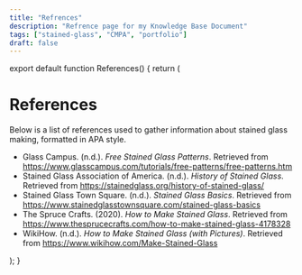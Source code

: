 ```yaml
---
title: "Refrences"
description: "Refrence page for my Knowledge Base Document"
tags: ["stained-glass", "CMPA", "portfolio"]
draft: false
---
```


export default function References() {
  return (
    <div className="p-6 max-w-3xl mx-auto">
      <h1 className="text-2xl font-bold mb-4">References</h1>
      <p className="mb-4">Below is a list of references used to gather information about stained glass making, formatted in APA style.</p>
      <ul className="list-disc pl-6 space-y-2">
        <li>Glass Campus. (n.d.). <i>Free Stained Glass Patterns</i>. Retrieved from https://www.glasscampus.com/tutorials/free-patterns/free-patterns.htm</li>
        <li>Stained Glass Association of America. (n.d.). <i>History of Stained Glass</i>. Retrieved from https://stainedglass.org/history-of-stained-glass/</li>
        <li>Stained Glass Town Square. (n.d.). <i>Stained Glass Basics</i>. Retrieved from https://www.stainedglasstownsquare.com/stained-glass-basics</li>
        <li>The Spruce Crafts. (2020). <i>How to Make Stained Glass</i>. Retrieved from https://www.thesprucecrafts.com/how-to-make-stained-glass-4178328</li>
        <li>WikiHow. (n.d.). <i>How to Make Stained Glass (with Pictures)</i>. Retrieved from https://www.wikihow.com/Make-Stained-Glass</li>
      </ul>
    </div>
  );
}